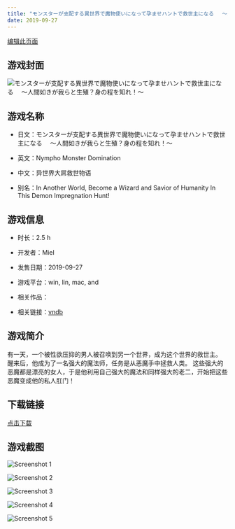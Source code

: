```yaml
---
title: "モンスターが支配する異世界で魔物使いになって孕ませハントで救世主になる 　～人間如きが我らと生殖？身の程を知れ！～"
date: 2019-09-27
---
```

[编辑此页面](https://github.com/ACG-3/ADV3-source/blob/main/source/_posts/games/%E3%83%A2%E3%83%B3%E3%82%B9%E3%82%BF%E3%83%BC%E3%81%8C%E6%94%AF%E9%85%8D%E3%81%99%E3%82%8B%E7%95%B0%E4%B8%96%E7%95%8C%E3%81%A7%E9%AD%94%E7%89%A9%E4%BD%BF%E3%81%84%E3%81%AB%E3%81%AA%E3%81%A3%E3%81%A6%E5%AD%95%E3%81%BE%E3%81%9B%E3%83%8F%E3%83%B3%E3%83%88%E3%81%A7%E6%95%91%E4%B8%96%E4%B8%BB%E3%81%AB%E3%81%AA%E3%82%8B%20%E3%80%80%EF%BD%9E%E4%BA%BA%E9%96%93%E5%A6%82%E3%81%8D%E3%81%8C%E6%88%91%E3%82%89%E3%81%A8%E7%94%9F%E6%AE%96%EF%BC%9F%E8%BA%AB%E3%81%AE%E7%A8%8B%E3%82%92%E7%9F%A5%E3%82%8C%EF%BC%81%EF%BD%9E.md)

## 游戏封面

![モンスターが支配する異世界で魔物使いになって孕ませハントで救世主になる 　～人間如きが我らと生殖？身の程を知れ！～](https%3A//pan.timero.xyz/onedrive/img_lib_001/%E3%83%A2%E3%83%B3%E3%82%B9%E3%82%BF%E3%83%BC%E3%81%8C%E6%94%AF%E9%85%8D%E3%81%99%E3%82%8B%E7%95%B0%E4%B8%96%E7%95%8C%E3%81%A7%E9%AD%94%E7%89%A9%E4%BD%BF%E3%81%84%E3%81%AB%E3%81%AA%E3%81%A3%E3%81%A6%E5%AD%95%E3%81%BE%E3%81%9B%E3%83%8F%E3%83%B3%E3%83%88%E3%81%A7%E6%95%91%E4%B8%96%E4%B8%BB%E3%81%AB%E3%81%AA%E3%82%8B%20%E3%80%80%EF%BD%9E%E4%BA%BA%E9%96%93%E5%A6%82%E3%81%8D%E3%81%8C%E6%88%91%E3%82%89%E3%81%A8%E7%94%9F%E6%AE%96%EF%BC%9F%E8%BA%AB%E3%81%AE%E7%A8%8B%E3%82%92%E7%9F%A5%E3%82%8C%EF%BC%81%EF%BD%9E_cover.avif)


## 游戏名称

- 日文：モンスターが支配する異世界で魔物使いになって孕ませハントで救世主になる 　～人間如きが我らと生殖？身の程を知れ！～
- 英文：Nympho Monster Domination
- 中文：异世界大屌救世物语

- 别名：In Another World, Become a Wizard and Savior of Humanity In This Demon Impregnation Hunt!


## 游戏信息

- 时长：2.5 h
- 开发者：Miel
- 发售日期：2019-09-27
- 游戏平台：win, lin, mac, and
- 相关作品：

- 相关链接：[vndb](https://vndb.org/v26486)


## 游戏简介

有一天，一个被性欲压抑的男人被召唤到另一个世界，成为这个世界的救世主。
醒来后，他成为了一名强大的魔法师，任务是从恶魔手中拯救人类。
这些强大的恶魔都是漂亮的女人，于是他利用自己强大的魔法和同样强大的老二，开始把这些恶魔变成他的私人肛门！




## 下载链接

[点击下载](https://pan.timero.xyz/onedrive/adv_lib_001/%E3%83%A2%E3%83%B3%E3%82%B9%E3%82%BF%E3%83%BC%E3%81%8C%E6%94%AF%E9%85%8D%E3%81%99%E3%82%8B%E7%95%B0%E4%B8%96%E7%95%8C%E3%81%A7%E9%AD%94%E7%89%A9%E4%BD%BF%E3%81%84%E3%81%AB%E3%81%AA%E3%81%A3%E3%81%A6%E5%AD%95%E3%81%BE%E3%81%9B%E3%83%8F%E3%83%B3%E3%83%88%E3%81%A7%E6%95%91%E4%B8%96%E4%B8%BB%E3%81%AB%E3%81%AA%E3%82%8B%20%E3%80%80%EF%BD%9E%E4%BA%BA%E9%96%93%E5%A6%82%E3%81%8D%E3%81%8C%E6%88%91%E3%82%89%E3%81%A8%E7%94%9F%E6%AE%96%EF%BC%9F%E8%BA%AB%E3%81%AE%E7%A8%8B%E3%82%92%E7%9F%A5%E3%82%8C%EF%BC%81%EF%BD%9E)


## 游戏截图


![Screenshot 1](https%3A//pan.timero.xyz/onedrive/img_lib_001/%E3%83%A2%E3%83%B3%E3%82%B9%E3%82%BF%E3%83%BC%E3%81%8C%E6%94%AF%E9%85%8D%E3%81%99%E3%82%8B%E7%95%B0%E4%B8%96%E7%95%8C%E3%81%A7%E9%AD%94%E7%89%A9%E4%BD%BF%E3%81%84%E3%81%AB%E3%81%AA%E3%81%A3%E3%81%A6%E5%AD%95%E3%81%BE%E3%81%9B%E3%83%8F%E3%83%B3%E3%83%88%E3%81%A7%E6%95%91%E4%B8%96%E4%B8%BB%E3%81%AB%E3%81%AA%E3%82%8B%20%E3%80%80%EF%BD%9E%E4%BA%BA%E9%96%93%E5%A6%82%E3%81%8D%E3%81%8C%E6%88%91%E3%82%89%E3%81%A8%E7%94%9F%E6%AE%96%EF%BC%9F%E8%BA%AB%E3%81%AE%E7%A8%8B%E3%82%92%E7%9F%A5%E3%82%8C%EF%BC%81%EF%BD%9E_Screenshot_1.avif)

![Screenshot 2](https%3A//pan.timero.xyz/onedrive/img_lib_001/%E3%83%A2%E3%83%B3%E3%82%B9%E3%82%BF%E3%83%BC%E3%81%8C%E6%94%AF%E9%85%8D%E3%81%99%E3%82%8B%E7%95%B0%E4%B8%96%E7%95%8C%E3%81%A7%E9%AD%94%E7%89%A9%E4%BD%BF%E3%81%84%E3%81%AB%E3%81%AA%E3%81%A3%E3%81%A6%E5%AD%95%E3%81%BE%E3%81%9B%E3%83%8F%E3%83%B3%E3%83%88%E3%81%A7%E6%95%91%E4%B8%96%E4%B8%BB%E3%81%AB%E3%81%AA%E3%82%8B%20%E3%80%80%EF%BD%9E%E4%BA%BA%E9%96%93%E5%A6%82%E3%81%8D%E3%81%8C%E6%88%91%E3%82%89%E3%81%A8%E7%94%9F%E6%AE%96%EF%BC%9F%E8%BA%AB%E3%81%AE%E7%A8%8B%E3%82%92%E7%9F%A5%E3%82%8C%EF%BC%81%EF%BD%9E_Screenshot_2.avif)

![Screenshot 3](https%3A//pan.timero.xyz/onedrive/img_lib_001/%E3%83%A2%E3%83%B3%E3%82%B9%E3%82%BF%E3%83%BC%E3%81%8C%E6%94%AF%E9%85%8D%E3%81%99%E3%82%8B%E7%95%B0%E4%B8%96%E7%95%8C%E3%81%A7%E9%AD%94%E7%89%A9%E4%BD%BF%E3%81%84%E3%81%AB%E3%81%AA%E3%81%A3%E3%81%A6%E5%AD%95%E3%81%BE%E3%81%9B%E3%83%8F%E3%83%B3%E3%83%88%E3%81%A7%E6%95%91%E4%B8%96%E4%B8%BB%E3%81%AB%E3%81%AA%E3%82%8B%20%E3%80%80%EF%BD%9E%E4%BA%BA%E9%96%93%E5%A6%82%E3%81%8D%E3%81%8C%E6%88%91%E3%82%89%E3%81%A8%E7%94%9F%E6%AE%96%EF%BC%9F%E8%BA%AB%E3%81%AE%E7%A8%8B%E3%82%92%E7%9F%A5%E3%82%8C%EF%BC%81%EF%BD%9E_Screenshot_3.avif)

![Screenshot 4](https%3A//pan.timero.xyz/onedrive/img_lib_001/%E3%83%A2%E3%83%B3%E3%82%B9%E3%82%BF%E3%83%BC%E3%81%8C%E6%94%AF%E9%85%8D%E3%81%99%E3%82%8B%E7%95%B0%E4%B8%96%E7%95%8C%E3%81%A7%E9%AD%94%E7%89%A9%E4%BD%BF%E3%81%84%E3%81%AB%E3%81%AA%E3%81%A3%E3%81%A6%E5%AD%95%E3%81%BE%E3%81%9B%E3%83%8F%E3%83%B3%E3%83%88%E3%81%A7%E6%95%91%E4%B8%96%E4%B8%BB%E3%81%AB%E3%81%AA%E3%82%8B%20%E3%80%80%EF%BD%9E%E4%BA%BA%E9%96%93%E5%A6%82%E3%81%8D%E3%81%8C%E6%88%91%E3%82%89%E3%81%A8%E7%94%9F%E6%AE%96%EF%BC%9F%E8%BA%AB%E3%81%AE%E7%A8%8B%E3%82%92%E7%9F%A5%E3%82%8C%EF%BC%81%EF%BD%9E_Screenshot_4.avif)

![Screenshot 5](https%3A//pan.timero.xyz/onedrive/img_lib_001/%E3%83%A2%E3%83%B3%E3%82%B9%E3%82%BF%E3%83%BC%E3%81%8C%E6%94%AF%E9%85%8D%E3%81%99%E3%82%8B%E7%95%B0%E4%B8%96%E7%95%8C%E3%81%A7%E9%AD%94%E7%89%A9%E4%BD%BF%E3%81%84%E3%81%AB%E3%81%AA%E3%81%A3%E3%81%A6%E5%AD%95%E3%81%BE%E3%81%9B%E3%83%8F%E3%83%B3%E3%83%88%E3%81%A7%E6%95%91%E4%B8%96%E4%B8%BB%E3%81%AB%E3%81%AA%E3%82%8B%20%E3%80%80%EF%BD%9E%E4%BA%BA%E9%96%93%E5%A6%82%E3%81%8D%E3%81%8C%E6%88%91%E3%82%89%E3%81%A8%E7%94%9F%E6%AE%96%EF%BC%9F%E8%BA%AB%E3%81%AE%E7%A8%8B%E3%82%92%E7%9F%A5%E3%82%8C%EF%BC%81%EF%BD%9E_Screenshot_5.avif)

